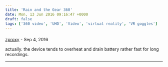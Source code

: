 ```yaml
---
title: 'Rain and the Gear 360'
date: Mon, 13 Jun 2016 09:16:47 +0000
draft: false
tags: ['360 video', 'UHD', 'Video', 'virtual reality', 'VR goggles']
---
```



#### 
[zproxy]( "arvo.sulakatko@jsc-solutions.net") - <time datetime="2016-09-15 12:49:05">Sep 4, 2016</time>

actually. the device tends to overheat and drain battery rather fast for long recordings.
<hr />
